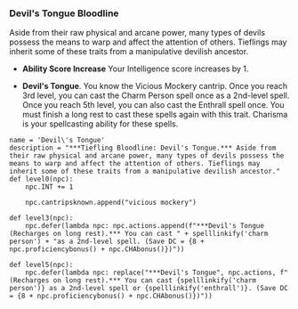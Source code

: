 ### Devil's Tongue Bloodline
Aside from their raw physical and arcane power, many types of devils possess the means to warp and affect the attention of others. Tieflings may inherit some of these traits from a manipulative devilish ancestor.

* **Ability Score Increase** Your Intelligence score increases by 1.

* **Devil's Tongue**. You know the Vicious Mockery cantrip. Once you reach 3rd level, you can cast the Charm Person spell once as a 2nd-level spell. Once you reach 5th level, you can also cast the Enthrall spell once. You must finish a long rest to cast these spells again with this trait. Charisma is your spellcasting ability for these spells.

```
name = 'Devil\'s Tongue'
description = "***Tiefling Bloodline: Devil's Tongue.*** Aside from their raw physical and arcane power, many types of devils possess the means to warp and affect the attention of others. Tieflings may inherit some of these traits from a manipulative devilish ancestor."
def level0(npc):
    npc.INT += 1

    npc.cantripsknown.append("vicious mockery")

def level3(npc):
    npc.defer(lambda npc: npc.actions.append(f"***Devil's Tongue (Recharges on long rest).*** You can cast " + spelllinkify('charm person') + "as a 2nd-level spell. (Save DC = {8 + npc.proficiencybonus() + npc.CHAbonus()})"))

def level5(npc):
    npc.defer(lambda npc: replace("***Devil's Tongue", npc.actions, f" (Recharges on long rest).*** You can cast {spelllinkify('charm person')} as a 2nd-level spell or {spelllinkify('enthrall')}. (Save DC = {8 + npc.proficiencybonus() + npc.CHAbonus()})"))
```
